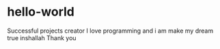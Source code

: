 # hello-world
Successful projects creator
I love programming and i am make my dream true inshallah
Thank you
